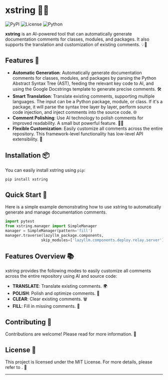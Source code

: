 

# xstring 🚀✨

![PyPI](https://img.shields.io/pypi/v/xstring)
![License](https://img.shields.io/pypi/l/xstring)
![Python](https://img.shields.io/pypi/pyversions/xstring)

**xstring** is an AI-powered tool that can automatically generate documentation comments for classes, modules, and packages. It also supports the translation and customization of existing comments. 💡📝

## Features 🌟

- **Automatic Generation**: Automatically generate documentation comments for classes, modules, and packages by parsing the Python Abstract Syntax Tree (AST), feeding the relevant key code to AI, and using the Google Docstrings template to generate precise comments. 🛠️
- **Smart Translation**: Translate existing comments, supporting multiple languages. The input can be a Python package, module, or class. If it's a package, it will parse the syntax tree layer by layer, perform source code injection, and inject comments into the source code. 🌐
- **Comment Polishing**: Use AI technology to polish comments for improved readability. A small but powerful feature. 📖✨
- **Flexible Customization**: Easily customize all comments across the entire repository. This framework-level functionality has low-level API extensibility. 🔧

## Installation 📦

You can easily install xstring using `pip`:

```sh
pip install xstring
```

## Quick Start 🚀

Here is a simple example demonstrating how to use xstring to automatically generate and manage documentation comments.

```python
import pytest
from xstring.manager import SimpleManager
manager = SimpleManager(pattern='fill')
manager.traverse(lazyllm_package.components, 
                skip_modules=['lazyllm.components.deploy.relay.server'])
```

## Features Overview 📚

xstring provides the following modes to easily customize all comments across the entire repository using AI and source code:

- **TRANSLATE**: Translate existing comments. 🌍
- **POLISH**: Polish and optimize comments. 💅
- **CLEAR**: Clear existing comments. 🗑️
- **FILL**: Fill in missing comments. 📝

## Contributing 🌟

Contributions are welcome! Please read for more information. 💖

## License 📄

This project is licensed under the MIT License. For more details, please refer to . 📝

---
